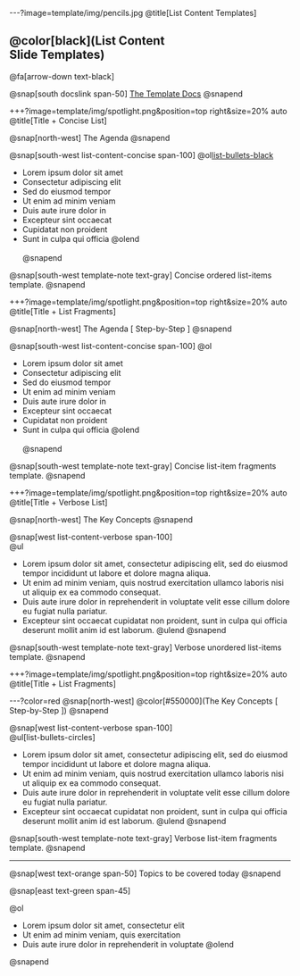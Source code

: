 ---?image=template/img/pencils.jpg
@title[List Content Templates]

## @color[black](List Content<br>Slide Templates)

@fa[arrow-down text-black]

@snap[south docslink span-50]
[The Template Docs](https://gitpitch.com/docs/the-template)
@snapend


+++?image=template/img/spotlight.png&position=top right&size=20% auto
@title[Title + Concise List]

@snap[north-west]
The Agenda
@snapend

@snap[south-west list-content-concise span-100]
@ol[list-bullets-black](false)
- Lorem ipsum dolor sit amet
- Consectetur adipiscing elit
- Sed do eiusmod tempor
- Ut enim ad minim veniam
- Duis aute irure dolor in
- Excepteur sint occaecat
- Cupidatat non proident
- Sunt in culpa qui officia
@olend
<br><br>
@snapend

@snap[south-west template-note text-gray]
Concise ordered list-items template.
@snapend


+++?image=template/img/spotlight.png&position=top right&size=20% auto
@title[Title + List Fragments]

@snap[north-west]
The Agenda [ Step-by-Step ]
@snapend

@snap[south-west list-content-concise span-100]
@ol
- Lorem ipsum dolor sit amet
- Consectetur adipiscing elit
- Sed do eiusmod tempor
- Ut enim ad minim veniam
- Duis aute irure dolor in
- Excepteur sint occaecat
- Cupidatat non proident
- Sunt in culpa qui officia
@olend
<br><br>
@snapend

@snap[south-west template-note text-gray]
Concise list-item fragments template.
@snapend


+++?image=template/img/spotlight.png&position=top right&size=20% auto
@title[Title + Verbose List]

@snap[north-west]
The Key Concepts
@snapend

@snap[west list-content-verbose span-100]
<br>
@ul[](false)
- Lorem ipsum dolor sit amet, consectetur adipiscing elit, sed do eiusmod tempor incididunt ut labore et dolore magna aliqua.
- Ut enim ad minim veniam, quis nostrud exercitation ullamco laboris nisi ut aliquip ex ea commodo consequat.
- Duis aute irure dolor in reprehenderit in voluptate velit esse cillum dolore eu fugiat nulla pariatur.
- Excepteur sint occaecat cupidatat non proident, sunt in culpa qui officia deserunt mollit anim id est laborum.
@ulend
@snapend

@snap[south-west template-note text-gray]
Verbose unordered list-items template.
@snapend


+++?image=template/img/spotlight.png&position=top right&size=20% auto
@title[Title + List Fragments]


---?color=red
@snap[north-west]
@color[#550000](The Key Concepts [ Step-by-Step ])
@snapend

@snap[west list-content-verbose span-100]
<br>
@ul[list-bullets-circles]
- Lorem ipsum dolor sit amet, consectetur adipiscing elit, sed do eiusmod tempor incididunt ut labore et dolore magna aliqua.
- Ut enim ad minim veniam, quis nostrud exercitation ullamco laboris nisi ut aliquip ex ea commodo consequat.
- Duis aute irure dolor in reprehenderit in voluptate velit esse cillum dolore eu fugiat nulla pariatur.
- Excepteur sint occaecat cupidatat non proident, sunt in culpa qui officia deserunt mollit anim id est laborum.
@ulend
@snapend

@snap[south-west template-note text-gray]
Verbose list-item fragments template.
@snapend


---

@snap[west text-orange span-50]
Topics to be covered today
@snapend

@snap[east text-green span-45]

@ol
- Lorem ipsum dolor sit amet, consectetur elit
- Ut enim ad minim veniam, quis exercitation
- Duis aute irure dolor in reprehenderit in voluptate
@olend

@snapend
